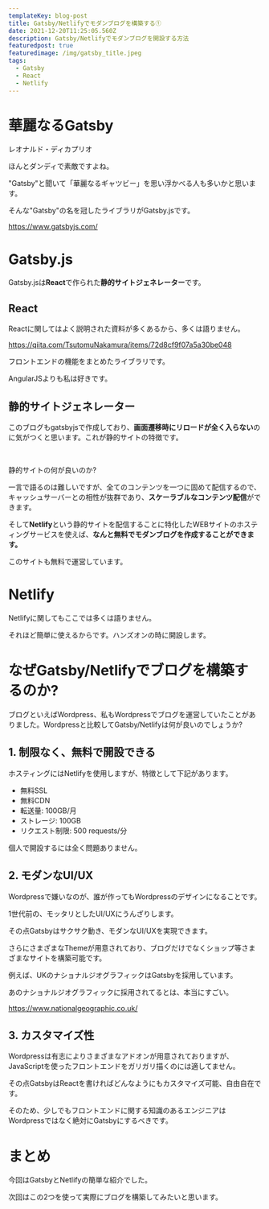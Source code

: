 ```yaml
---
templateKey: blog-post
title: Gatsby/Netlifyでモダンブログを構築する①
date: 2021-12-20T11:25:05.560Z
description: Gatsby/Netlifyでモダンブログを開設する方法
featuredpost: true
featuredimage: /img/gatsby_title.jpeg
tags:
  - Gatsby
  - React
  - Netlify
---
```

# 華麗なるGatsby

レオナルド・ディカプリオ

ほんとダンディで素敵ですよね。

"Gatsby"と聞いて「華麗なるギャツビー」を思い浮かべる人も多いかと思います。

そんな"Gatsby"の名を冠したライブラリがGatsby.jsです。

<a name="Gatsby.js">https://www.gatsbyjs.com/</a>


# Gatsby.js

Gatsby.jsは**React**で作られた**静的サイトジェネレーター**です。

## React

Reactに関してはよく説明された資料が多くあるから、多くは語りません。

https://qiita.com/TsutomuNakamura/items/72d8cf9f07a5a30be048

フロントエンドの機能をまとめたライブラリです。

AngularJSよりも私は好きです。



## 静的サイトジェネレーター


このブログもgatsbyjsで作成しており、**画面遷移時にリロードが全く入らない**のに気がつくと思います。これが静的サイトの特徴です。

<br/>

静的サイトの何が良いのか? 

一言で語るのは難しいですが、全てのコンテンツを一つに固めて配信するので、キャッシュサーバーとの相性が抜群であり、**スケーラブルなコンテンツ配信**ができます。

そして**Netlify**という静的サイトを配信することに特化したWEBサイトのホスティングサービスを使えば、**なんと無料でモダンブログを作成することができます。**

このサイトも無料で運営しています。



# **Netlify**

Netlifyに関してもここでは多くは語りません。

それほど簡単に使えるからです。ハンズオンの時に開設します。



# なぜGatsby/Netlifyでブログを構築するのか?

ブログといえばWordpress、私もWordpressでブログを運営していたことがありました。Wordpressと比較してGatsby/Netlifyは何が良いのでしょうか?

## 1. 制限なく、無料で開設できる

ホスティングにはNetlifyを使用しますが、特徴として下記があります。

* 無料SSL
* 無料CDN
* 転送量: 100GB/月
* ストレージ: 100GB
* リクエスト制限: 500 requests/分

個人で開設するには全く問題ありません。

## 2. モダンなUI/UX

Wordpressで嫌いなのが、誰が作ってもWordpressのデザインになることです。

1世代前の、モッタリとしたUI/UXにうんざりします。

その点Gatsbyはサクサク動き、モダンなUI/UXを実現できます。

さらにさまざまなThemeが用意されており、ブログだけでなくショップ等さまざまなサイトを構築可能です。

例えば、UKのナショナルジオグラフィックはGatsbyを採用しています。

あのナショナルジオグラフィックに採用されてるとは、本当にすごい。

https://www.nationalgeographic.co.uk/



## 3. カスタマイズ性

Wordpressは有志によりさまざまなアドオンが用意されておりますが、JavaScriptを使ったフロントエンドをガリガリ描くのには適してません。

その点GatsbyはReactを書ければどんなようにもカスタマイズ可能、自由自在です。

そのため、少しでもフロントエンドに関する知識のあるエンジニアはWordpressではなく絶対にGatsbyにするべきです。





# まとめ

今回はGatsbyとNetlifyの簡単な紹介でした。

次回はこの2つを使って実際にブログを構築してみたいと思います。
